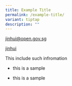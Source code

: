 ```yaml
---
title: Example Title
permalink: /example-title/
variant: tiptap
description: ""
---
```

<p><a href="jinhui@open.gov.sg" rel="noopener noreferrer nofollow" target="_blank">jinhui@open.gov.sg</a>
</p>
<p><a href="mailto:jinhui@open.gov.sg" rel="noopener noreferrer nofollow" target="_blank">jinhui</a>
</p>
<p></p>
<p></p>
<p>This include such infromation</p>
<ul data-tight="true" class="tight">
<li>
<p>this is a sample</p>
</li>
<li>
<p>this is a sample</p>
</li>
</ul>
<p></p>